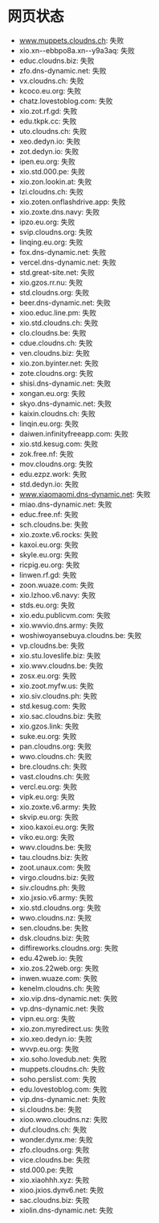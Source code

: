 # 网页状态
- www.muppets.cloudns.ch: 失败
- xio.xn--ebbpo8a.xn--y9a3aq: 失败
- educ.cloudns.biz: 失败
- zfo.dns-dynamic.net: 失败
- vx.cloudns.ch: 失败
- kcoco.eu.org: 失败
- chatz.lovestoblog.com: 失败
- xio.zot.rf.gd: 失败
- edu.tkpk.cc: 失败
- uto.cloudns.ch: 失败
- xeo.dedyn.io: 失败
- zot.dedyn.io: 失败
- ipen.eu.org: 失败
- xio.std.000.pe: 失败
- xio.zon.lookin.at: 失败
- lzi.cloudns.ch: 失败
- xio.zoten.onflashdrive.app: 失败
- xio.zoxte.dns.navy: 失败
- ipzo.eu.org: 失败
- svip.cloudns.org: 失败
- linqing.eu.org: 失败
- fox.dns-dynamic.net: 失败
- vercel.dns-dynamic.net: 失败
- std.great-site.net: 失败
- xio.gzos.rr.nu: 失败
- std.cloudns.org: 失败
- beer.dns-dynamic.net: 失败
- xioo.educ.line.pm: 失败
- xio.std.cloudns.ch: 失败
- clo.cloudns.be: 失败
- cdue.cloudns.ch: 失败
- ven.cloudns.biz: 失败
- xio.zon.byinter.net: 失败
- zote.cloudns.org: 失败
- shisi.dns-dynamic.net: 失败
- xongan.eu.org: 失败
- skyo.dns-dynamic.net: 失败
- kaixin.cloudns.ch: 失败
- linqin.eu.org: 失败
- daiwen.infinityfreeapp.com: 失败
- xio.std.kesug.com: 失败
- zok.free.nf: 失败
- mov.cloudns.org: 失败
- edu.ezpz.work: 失败
- std.dedyn.io: 失败
- www.xiaomaomi.dns-dynamic.net: 失败
- miao.dns-dynamic.net: 失败
- educ.free.nf: 失败
- sch.cloudns.be: 失败
- xio.zoxte.v6.rocks: 失败
- kaxoi.eu.org: 失败
- skyle.eu.org: 失败
- ricpig.eu.org: 失败
- linwen.rf.gd: 失败
- zoon.wuaze.com: 失败
- xio.lzhoo.v6.navy: 失败
- stds.eu.org: 失败
- xio.edu.publicvm.com: 失败
- xio.wwvio.dns.army: 失败
- woshiwoyansebuya.cloudns.be: 失败
- vp.cloudns.be: 失败
- xio.stu.loveslife.biz: 失败
- xio.wwv.cloudns.be: 失败
- zosx.eu.org: 失败
- xio.zoot.myfw.us: 失败
- xio.siv.cloudns.ph: 失败
- std.kesug.com: 失败
- xio.sac.cloudns.biz: 失败
- xio.gzos.link: 失败
- suke.eu.org: 失败
- pan.cloudns.org: 失败
- wwo.cloudns.ch: 失败
- bre.cloudns.ch: 失败
- vast.cloudns.ch: 失败
- vercl.eu.org: 失败
- vipk.eu.org: 失败
- xio.zoxte.v6.army: 失败
- skvip.eu.org: 失败
- xioo.kaxoi.eu.org: 失败
- viko.eu.org: 失败
- wwv.cloudns.be: 失败
- tau.cloudns.biz: 失败
- zoot.unaux.com: 失败
- virgo.cloudns.biz: 失败
- siv.cloudns.ph: 失败
- xio.jxsio.v6.army: 失败
- xio.std.cloudns.org: 失败
- wwo.cloudns.nz: 失败
- sen.cloudns.be: 失败
- dsk.cloudns.biz: 失败
- diffireworks.cloudns.org: 失败
- edu.42web.io: 失败
- xio.zos.22web.org: 失败
- inwen.wuaze.com: 失败
- kenelm.cloudns.ch: 失败
- xio.vip.dns-dynamic.net: 失败
- vp.dns-dynamic.net: 失败
- vipn.eu.org: 失败
- xio.zon.myredirect.us: 失败
- xio.xeo.dedyn.io: 失败
- wvvp.eu.org: 失败
- xio.soho.lovedub.net: 失败
- muppets.cloudns.ch: 失败
- soho.perslist.com: 失败
- edu.lovestoblog.com: 失败
- vip.dns-dynamic.net: 失败
- si.cloudns.be: 失败
- xioo.wwo.cloudns.nz: 失败
- duf.cloudns.ch: 失败
- wonder.dynx.me: 失败
- zfo.cloudns.org: 失败
- vice.cloudns.be: 失败
- std.000.pe: 失败
- xio.xiaohhh.xyz: 失败
- xioo.jxios.dynv6.net: 失败
- sac.cloudns.biz: 失败
- xiolin.dns-dynamic.net: 失败
